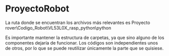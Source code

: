 # ProyectoRobot
La ruta donde se encuentran los archivos más relevantes es Proyecto rover\Codigo_Robot\VL53L0X_rasp_python\python

Es importante mantener la estructura de carpetas, ya que sino alguno de los componentes dejaría de funcionar.
Los códigos son independientes unos de otros, por lo que se puede reutilizar únicamente la parte que se quisiese.
